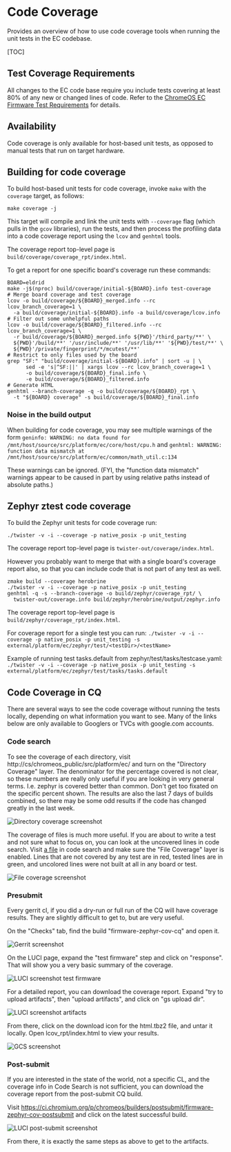 # Code Coverage

Provides an overview of how to use code coverage tools when running the unit
tests in the EC codebase.

[TOC]

## Test Coverage Requirements

All changes to the EC code base require you include tests covering at least 80%
of any new or changed lines of code. Refer to the [ChromeOS EC Firmware Test
Requirements] for details.

## Availability

Code coverage is only available for host-based unit tests, as opposed to manual
tests that run on target hardware.

## Building for code coverage

To build host-based unit tests for code coverage, invoke `make` with the
`coverage` target, as follows:

`make coverage -j`

This target will compile and link the unit tests with `--coverage` flag (which
pulls in the `gcov` libraries), run the tests, and then process the profiling
data into a code coverage report using the `lcov` and `genhtml` tools.

The coverage report top-level page is `build/coverage/coverage_rpt/index.html`.

To get a report for one specific board's coverage run these commands:

```
BOARD=eldrid
make -j$(nproc) build/coverage/initial-${BOARD}.info test-coverage
# Merge board coverage and test coverage
lcov -o build/coverage/${BOARD}_merged.info --rc lcov_branch_coverage=1 \
  -a build/coverage/initial-${BOARD}.info -a build/coverage/lcov.info
# Filter out some unhelpful paths
lcov -o build/coverage/${BOARD}_filtered.info --rc lcov_branch_coverage=1 \
  -r build/coverage/${BOARD}_merged.info ${PWD}'/third_party/**' \
  ${PWD}'/build/**' '/usr/include/**' '/usr/lib/**' '${PWD}/test/**' \
  ${PWD}'/private/fingerprint/*/mcutest/**'
# Restrict to only files used by the board
grep "SF:" "build/coverage/initial-${BOARD}.info" | sort -u | \
      sed -e 's|^SF:||' | xargs lcov --rc lcov_branch_coverage=1 \
      -o build/coverage/${BOARD}_final.info \
      -e build/coverage/${BOARD}_filtered.info
# Generate HTML
genhtml --branch-coverage -q -o build/coverage/${BOARD}_rpt \
  -t "${BOARD} coverage" -s build/coverage/${BOARD}_final.info
```

### Noise in the build output

When building for code coverage, you may see multiple warnings of the form
`geninfo: WARNING: no data found for
/mnt/host/source/src/platform/ec/core/host/cpu.h` and `genhtml: WARNING:
function data mismatch at
/mnt/host/source/src/platform/ec/common/math_util.c:134`

These warnings can be ignored. (FYI, the "function data mismatch" warnings
appear to be caused in part by using relative paths instead of absolute paths.)

## Zephyr ztest code coverage

To build the Zephyr unit tests for code coverage run:

`./twister -v -i --coverage -p native_posix -p unit_testing`

The coverage report top-level page is
`twister-out/coverage/index.html`.

However you probably want to merge that with a single board's coverage report
also, so that you can include code that is not part of any test as well.

```
zmake build --coverage herobrine
./twister -v -i --coverage -p native_posix -p unit_testing
genhtml -q -s --branch-coverage -o build/zephyr/coverage_rpt/ \
  twister-out/coverage.info build/zephyr/herobrine/output/zephyr.info
```

The coverage report top-level page is
`build/zephyr/coverage_rpt/index.html`.

For coverage report for a single test you can run:
`./twister -v -i --coverage -p native_posix -p unit_testing -s external/platform/ec/zephyr/test/<testDir>/<testName>`

Example of running test tasks.default from zephyr/test/tasks/testcase.yaml:
`./twister -v -i --coverage -p native_posix -p unit_testing -s external/platform/ec/zephyr/test/tasks/tasks.default`

## Code Coverage in CQ

There are several ways to see the code coverage without running the tests
locally, depending on what information you want to see. Many of the links
below are only available to Googlers or TVCs with google.com accounts.

### Code search

To see the coverage of each directory, visit
http://cs/chromeos_public/src/platform/ec/ and turn on the "Directory Coverage"
layer.  The denominator for the percentage covered is not clear, so these
numbers are really only useful if you are looking in very general terms. I.e.
zephyr is covered better than common. Don't get too fixated on the specific
percent shown. The results are also the last 7 days of builds combined, so there
may be some odd results if the code has changed greatly in the last week.

![Directory coverage screenshot](images/dir_coverage.png)

The coverage of files is much more useful. If you are about to write a test
and not sure what to focus on, you can look at the uncovered lines in code
search. Visit [a file](http://cs/chromeos_public/src/platform/ec/common/mkbp_event.c)
in code search and make sure the "File Coverage" layer is enabled. Lines that
are not covered by any test are in red, tested lines are in green, and uncolored
lines were not built at all in any board or test.

![File coverage screenshot](images/file_coverage.png)

### Presubmit

Every gerrit cl, if you did a dry-run or full run of the CQ will have coverage
results. They are slightly difficult to get to, but are very useful.

On the "Checks" tab, find the build "firmware-zephyr-cov-cq" and open it.

![Gerrit screenshot](images/gerrit_coverage_links.png)

On the LUCI page, expand the "test firmware" step and click on "response". That
will show you a very basic summary of the coverage.

![LUCI screenshot test firmware](images/test_firmware.png)

For a detailed report, you can download the coverage report. Expand "try to
upload artifacts", then "upload artifacts", and click on "gs upload dir".

![LUCI screenshot artifacts](images/artifacts.png)

From there, click on the download icon for the html.tbz2 file, and untar it
locally. Open lcov_rpt/index.html to view your results.

![GCS screenshot](images/download_html.png)

### Post-submit

If you are interested in the state of the world, not a specific CL, and the
coverage info in Code Search is not sufficient, you can download the coverage
report from the post-submit CQ build.

Visit https://ci.chromium.org/p/chromeos/builders/postsubmit/firmware-zephyr-cov-postsubmit
and click on the latest successful build.

![LUCI post-submit screenshot](images/postsubmit.png)

From there, it is exactly the same steps as above to get to the artifacts.

[ChromeOS EC Firmware Test Requirements]: ./chromeos-ec-firmware-test-requirements.md

